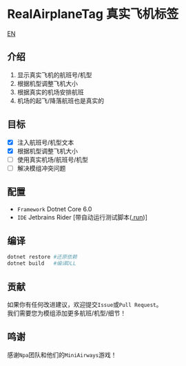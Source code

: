 # RealAirplaneTag 真实飞机标签

[EN](README_en.md)
 
## 介绍
1. 显示真实飞机的航班号/机型
2. 根据机型调整飞机大小
3. 根据真实的机场安排航班
4. 机场的起飞/降落航班也是真实的
## 目标

- [x] 注入航班号/机型文本
- [x] 根据机型调整飞机大小
- [ ] 使用真实机场/航班号/机型
- [ ] 解决模组冲突问题

## 配置

- `Framework` Dotnet Core 6.0
- `IDE` Jetbrains Rider [带自动运行测试脚本([.run](.run/))]

## 编译

```bash
dotnet restore #还原依赖
dotnet build   #编译DLL
```

## 贡献
如果你有任何改进建议，欢迎提交`Issue`或`Pull Request`。  
我们需要您为模组添加更多航班/机型/细节！  

## 鸣谢

感谢`Npa`团队和他们的`MiniAirways`游戏！


